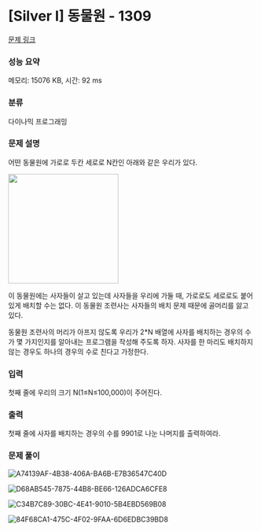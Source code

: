 # [Silver I] 동물원 - 1309 

[문제 링크](https://www.acmicpc.net/problem/1309) 

### 성능 요약

메모리: 15076 KB, 시간: 92 ms

### 분류

다이나믹 프로그래밍

### 문제 설명

<p>어떤 동물원에 가로로 두칸 세로로 N칸인 아래와 같은 우리가 있다.</p>

<p><img alt="" src="https://www.acmicpc.net/upload/201004/dnfl.JPG" style="height:223px; width:224px"></p>

<p>이 동물원에는 사자들이 살고 있는데 사자들을 우리에 가둘 때, 가로로도 세로로도 붙어 있게 배치할 수는 없다. 이 동물원 조련사는 사자들의 배치 문제 때문에 골머리를 앓고 있다.</p>

<p>동물원 조련사의 머리가 아프지 않도록 우리가 2*N 배열에 사자를 배치하는 경우의 수가 몇 가지인지를 알아내는 프로그램을 작성해 주도록 하자. 사자를 한 마리도 배치하지 않는 경우도 하나의 경우의 수로 친다고 가정한다.</p>

### 입력 

 <p>첫째 줄에 우리의 크기 N(1≤N≤100,000)이 주어진다.</p>

### 출력 

 <p>첫째 줄에 사자를 배치하는 경우의 수를 9901로 나눈 나머지를 출력하여라.</p>

### 문제 풀이
![A74139AF-4B38-406A-BA6B-E7B36547C40D](https://user-images.githubusercontent.com/88186460/225520210-cf7dcf41-d8e2-458e-bb05-35f95a8cdfc2.jpg)

![D68AB545-7875-44B8-BE66-126ADCA6CFE8](https://user-images.githubusercontent.com/88186460/225520441-534f5717-ef4c-4dfc-ab6e-b025a6fce41b.jpg)

![C34B7C89-30BC-4E41-9010-5B4EBD569B08](https://user-images.githubusercontent.com/88186460/225520370-f60b5772-1603-4fa4-9ef6-2ca53c0067ed.jpg)

![84F68CA1-475C-4F02-9FAA-6D6EDBC39BD8](https://user-images.githubusercontent.com/88186460/225520270-fe1647f5-5720-4c91-b179-c6f3fafa2f1a.jpg)

